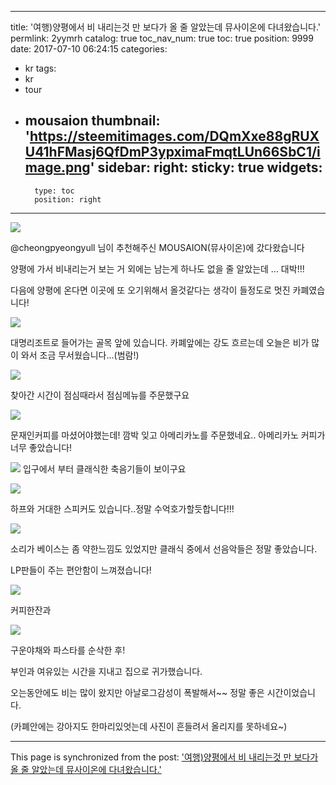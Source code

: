 
---
title: '여행)양평에서 비 내리는것 만 보다가 올 줄 알았는데  뮤사이온에 다녀왔습니다.'
permlink: 2yymrh
catalog: true
toc_nav_num: true
toc: true
position: 9999
date: 2017-07-10 06:24:15
categories:
- kr
tags:
- kr
- tour
- mousaion
thumbnail: 'https://steemitimages.com/DQmXxe88gRUXU41hFMasj6QfDmP3ypximaFmqtLUn66SbC1/image.png'
sidebar:
    right:
        sticky: true
widgets:
    -
        type: toc
        position: right
---


![](https://steemitimages.com/DQmXxe88gRUXU41hFMasj6QfDmP3ypximaFmqtLUn66SbC1/image.png)

@cheongpyeongyull 님이 추천해주신 MOUSAION(뮤사이온)에 갔다왔습니다

양평에 가서 비내리는거 보는 거 외에는 남는게 하나도 없을 줄 알았는데 ... 대박!!!

다음에 양평에 온다면 이곳에  또 오기위해서 올것같다는 생각이 들정도로 멋진 카폐였습니다!

![](https://steemitimages.com/DQmahqNPmZiBP3bQTyaSfGoYUBQPZJuuiXCGrMCrcYpvFbV/image.png)

대명리조트로 들어가는 골목 앞에 있습니다. 카폐앞에는 강도 흐르는데 오늘은 비가 많이 와서 조금 무서웠습니다...(범람!)

![](https://steemitimages.com/DQmZ4SFK22GVx4WH1aJPB3fSDmR2FyJgT87HsyjjNZofogD/image.png)

찾아간 시간이 점심때라서 점심메뉴를 주문했구요

![](https://steemitimages.com/DQmbouyg7A1u75C2quMcJfjgyYaBBueQYcVyi6FRVxVaz4y/image.png)

문재인커피를 마셨어야했는데! 깜박 잊고 아메리카노를 주문했네요..
아메리카노 커피가 너무 좋았습니다!

![](https://steemitimages.com/DQmRF5huCuUKzUUhReJAAzWXQTeH1gxS9sLchvkYHhJAvvR/image.png)
입구에서 부터 클래식한 축음기들이 보이구요

![](https://steemitimages.com/DQmb243Bsvzq1GucynkSQjXKuSQhR9mmtzqitc9j5SB4njZ/image.png)

하프와 거대한 스피커도 있습니다..정말 수억호가할듯합니다!!!

![](https://steemitimages.com/DQmceVjmNZiut7TFwNevjySiTBGM5EDy6QfkU6AvmeP2whd/image.png)

소리가 베이스는 좀 약한느낌도 있었지만 클래식 중에서 선음악들은 정말 좋았습니다.

LP판들이 주는 편안함이 느껴졌습니다! 

![](https://steemitimages.com/DQmeQmd73HeZmktBq5iBRQexCNXftSEJws6Sfy2HWdwxmqf/image.png)

커피한잔과

![](https://steemitimages.com/DQmagMLQJT1zxW8MHVunRhUq7QHEhJgaxdnZAL2JW9SQtSL/image.png)

구운야채와 파스타를 순삭한 후!

부인과 여유있는 시간을 지내고 집으로 귀가했습니다.

오는동안에도 비는 많이 왔지만 아날로그감성이 폭발해서~~ 정말 좋은 시간이었습니다.

(카폐안에는 강아지도 한마리있엇는데 사진이 흔들려서 올리지를 못하네요~)

- - -

This page is synchronized from the post: ['여행)양평에서 비 내리는것 만 보다가 올 줄 알았는데  뮤사이온에 다녀왔습니다.'](https://steemit.com/@virus707/2yymrh)
